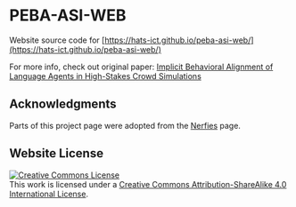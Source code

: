 # PEBA-ASI-WEB

Website source code for [https://hats-ict.github.io/peba-asi-web/](https://hats-ict.github.io/peba-asi-web/)

For more info, check out original paper: [Implicit Behavioral Alignment of Language Agents in High-Stakes Crowd Simulations](https://arxiv.org/pdf/2509.16457)

## Acknowledgments
Parts of this project page were adopted from the [Nerfies](https://nerfies.github.io/) page.

## Website License
<a rel="license" href="http://creativecommons.org/licenses/by-sa/4.0/"><img alt="Creative Commons License" style="border-width:0" src="https://i.creativecommons.org/l/by-sa/4.0/88x31.png" /></a><br />This work is licensed under a <a rel="license" href="http://creativecommons.org/licenses/by-sa/4.0/">Creative Commons Attribution-ShareAlike 4.0 International License</a>.
